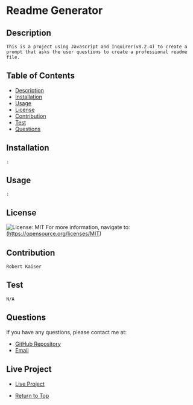 
  # Readme Generator

  ## Description
  ```
  This is a project using Javascript and Inquirer(v8.2.4) to create a prompt that asks the user questions to create a professional readme file.
  ```

  ## Table of Contents
  - [Description](#description)
  - [Installation](#installation)
  - [Usage](#usage)
  - [License](#license)
  - [Contribution](#contribution)
  - [Test](#test)
  - [Questions](#questions)
  
  ## Installation
  ```
  :
  ```

  ## Usage
  ```
  :
  ```

  ## License

  ![License: MIT](https://img.shields.io/badge/License-MIT-yellow.svg) For more information, navigate to: (https://opensource.org/licenses/MIT)

  ## Contribution
  ```
  Robert Kaiser
  ```

  ## Test
  ```
  N/A
  ```

  ## Questions
  If you have any questions, please contact me at:
  - [GitHub Repository](https://robkaiser97.github.io/)
  - [Email](mailto:kaiserrobert1997@gmail.com)

  ## Live Project
  - [Live Project](https://robkaiser97.github.io/Readme-Markdown-Generator)

  - [Return to Top](#description)
  